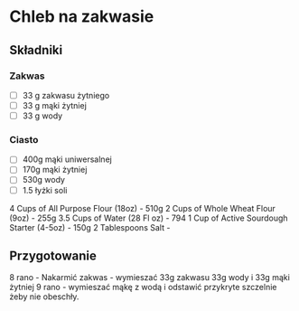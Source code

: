 # Chleb na zakwasie

## Składniki

### Zakwas

- [ ] 33 g zakwasu żytniego
- [ ] 33 g mąki żytniej
- [ ] 33 g wody

### Ciasto

- [ ] 400g mąki uniwersalnej
- [ ] 170g mąki żytniej
- [ ] 530g wody
- [ ] 1.5 łyżki soli

4 Cups of All Purpose Flour (18oz) - 510g
2 Cups of Whole Wheat Flour (9oz) - 255g
3.5 Cups of Water (28 Fl oz) - 794
1 Cup of Active Sourdough Starter (4-5oz) - 150g
2 Tablespoons Salt -

## Przygotowanie

8 rano - Nakarmić zakwas - wymieszać 33g zakwasu 33g wody i 33g mąki żytniej
9 rano - wymieszać mąkę z wodą i odstawić przykryte szczelnie żeby nie obeschły.
